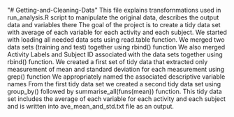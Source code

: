 "# Getting-and-Cleaning-Data" 
This file explains transfornmations used in run_analysis.R script to manipulate the original data, describes the output data and variables there The goal of the project is to create a tidy data set with average of each variable for each activity and each subject. We started with loading all needed data sets using read.table function. We merged two data sets (training and test) together using rbind() function We also merged Activity Labels and Subject ID associated with the data sets together using rbind() function. We created a first set of tidy data that extracted only measurement of mean and standard deviation for each measurement using grep() function We appropriately named the associated descriptive variable names From the first tidy data set we created a second tidy data set using group_by() followed by summarise_all(funs(mean)) function. This tidy data set includes the average of each variable for each activity and each subject and is written into ave_mean_and_std.txt file as an output.
